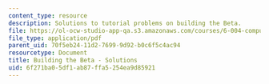 ```yaml
---
content_type: resource
description: Solutions to tutorial problems on building the Beta.
file: https://ol-ocw-studio-app-qa.s3.amazonaws.com/courses/6-004-computation-structures-spring-2009/6f271ba05df1ab87ffa5254ea9d85921_MIT6_004s09_tutor14_sol.pdf
file_type: application/pdf
parent_uid: 70f5eb24-11d2-7699-9d92-b0c6f5c4ac94
resourcetype: Document
title: Building the Beta - Solutions
uid: 6f271ba0-5df1-ab87-ffa5-254ea9d85921
---
```

